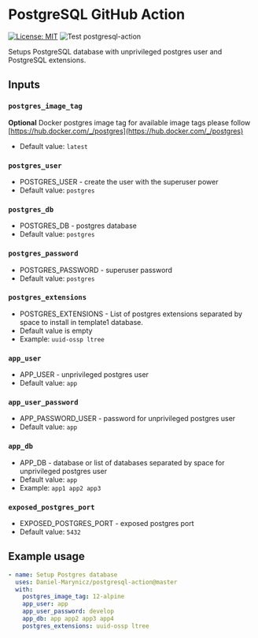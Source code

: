 # PostgreSQL GitHub Action

[![License: MIT](https://img.shields.io/badge/License-MIT-yellow.svg)](https://github.com/Daniel-Marynicz/postgresql-action/blob/master/LICENSE)
![Test postgresql-action](https://github.com/Daniel-Marynicz/postgresql-action/workflows/Test%20postgresql-action/badge.svg)

Setups PostgreSQL database  with unprivileged postgres user and PostgreSQL extensions.

## Inputs

### `postgres_image_tag`

**Optional** Docker postgres image tag for available image tags please follow 
[https://hub.docker.com/_/postgres](https://hub.docker.com/_/postgres)
* Default value:  `latest`

### `postgres_user` 

* POSTGRES_USER - create the user with the superuser power
* Default value:  `postgres`

### `postgres_db`

* POSTGRES_DB - postgres database
* Default value:  `postgres`

### `postgres_password`

* POSTGRES_PASSWORD - superuser password
* Default value:  `postgres`

### `postgres_extensions`

* POSTGRES_EXTENSIONS - List of postgres extensions separated by space to install in template1 database.
* Default value is empty
* Example: `uuid-ossp ltree`

### `app_user`

* APP_USER - unprivileged postgres user
* Default value: `app`

### `app_user_password`

* APP_PASSWORD_USER - password for unprivileged postgres user
* Default value: `app`

### `app_db`

* APP_DB - database or list of databases separated by space for unprivileged postgres user
* Default value: `app`
* Example: `app1 app2 app3`

### `exposed_postgres_port`

* EXPOSED_POSTGRES_PORT - exposed postgres port
* Default value: `5432`


## Example usage

```yaml
- name: Setup Postgres database
  uses: Daniel-Marynicz/postgresql-action@master
  with:
    postgres_image_tag: 12-alpine
    app_user: app
    app_user_password: develop
    app_db: app app2 app3 app4
    postgres_extensions: uuid-ossp ltree    
```

